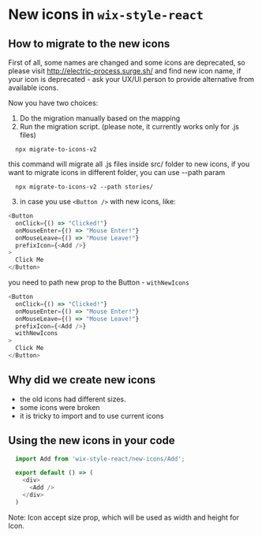 # New icons in `wix-style-react`

## How to migrate to the new icons

First of all, some names are changed and some icons are deprecated, so please visit http://electric-process.surge.sh/ and find new icon name, if your icon is deprecated - ask your UX/UI person to provide alternative from available icons.

Now you have two choices:
1) Do the migration manually based on the mapping
2) Run the migration script. (please note, it currently works only for .js files)
```
  npx migrate-to-icons-v2
```
this command will migrate all .js files inside src/ folder to new icons,
if you want to migrate icons in different folder, you can use --path param
```
  npx migrate-to-icons-v2 --path stories/
```
3) in case you use `<Button />` with new icons, like:
```js
<Button
  onClick={() => "Clicked!"}
  onMouseEnter={() => "Mouse Enter!"}
  onMouseLeave={() => "Mouse Leave!"}
  prefixIcon={<Add />}
>
  Click Me
</Button>
```
you need to path new prop to the Button - `withNewIcons`
```js
<Button
  onClick={() => "Clicked!"}
  onMouseEnter={() => "Mouse Enter!"}
  onMouseLeave={() => "Mouse Leave!"}
  prefixIcon={<Add />}
  withNewIcons
>
  Click Me
</Button>
```

## Why did we create new icons

* the old icons had different sizes.
* some icons were broken
* it is tricky to import and to use current icons

## Using the new icons in your code

```js
  import Add from 'wix-style-react/new-icons/Add';

  export default () => (
    <div>
      <Add />
    </div>
  )
```

Note: Icon accept size prop, which will be used as width and height for Icon.
